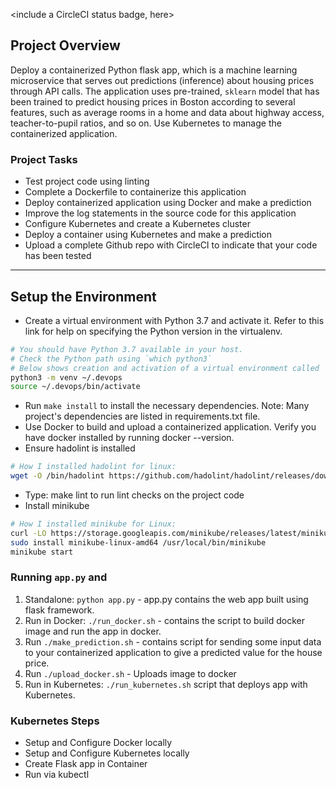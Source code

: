 <include a CircleCI status badge, here>

## Project Overview
 
Deploy a containerized Python flask app, which is a machine learning microservice that serves out predictions (inference) about housing prices through API calls. The application uses pre-trained, `sklearn` model that has been trained to predict housing prices in Boston according to several features, such as average rooms in a home and data about highway access, teacher-to-pupil ratios, and so on. Use Kubernetes to manage the containerized application.

### Project Tasks

* Test  project code using linting
* Complete a Dockerfile to containerize this application
* Deploy containerized application using Docker and make a prediction
* Improve the log statements in the source code for this application
* Configure Kubernetes and create a Kubernetes cluster
* Deploy a container using Kubernetes and make a prediction
* Upload a complete Github repo with CircleCI to indicate that your code has been tested

---

## Setup the Environment

* Create a virtual environment with Python 3.7 and activate it. Refer to this link for help on specifying the Python version in the virtualenv. 
```bash
# You should have Python 3.7 available in your host. 
# Check the Python path using `which python3`
# Below shows creation and activation of a virtual environment called 'devops'
python3 -m venv ~/.devops
source ~/.devops/bin/activate
```
* Run `make install` to install the necessary dependencies. Note: Many project's dependencies are listed in requirements.txt file.
* Use Docker to build and upload a containerized application. Verify you have docker installed by running docker --version.
* Ensure  hadolint is installed
```bash
# How I installed hadolint for linux:
wget -O /bin/hadolint https://github.com/hadolint/hadolint/releases/download/v2.10.0/hadolint-Linux-x86_64
```
* Type: make lint to run lint checks on the project code
* Install minikube
```bash
# How I installed minikube for Linux:
curl -LO https://storage.googleapis.com/minikube/releases/latest/minikube-linux-amd64
sudo install minikube-linux-amd64 /usr/local/bin/minikube
minikube start
```
### Running `app.py` and 

1. Standalone:  `python app.py` - app.py contains the web app built using flask framework.
2. Run in Docker:  `./run_docker.sh` - contains the script to build docker image and run the app in docker.
3. Run `./make_prediction.sh` - contains script for sending some input data to your containerized application to give a predicted value for the house price.
4. Run `./upload_docker.sh` - Uploads image to docker
5. Run in Kubernetes:  `./run_kubernetes.sh` script that deploys app with Kubernetes.

### Kubernetes Steps

* Setup and Configure Docker locally
* Setup and Configure Kubernetes locally
* Create Flask app in Container
* Run via kubectl
